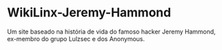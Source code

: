 # WikiLinx-Jeremy-Hammond
Um site baseado na história de vida do famoso hacker Jeremy Hammond, ex-membro do grupo Lulzsec e dos Anonymous.
